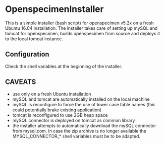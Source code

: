 # OpenspecimenInstaller
This is a simple installer (bash script) for openspecimen v5.2x on a fresh Ubuntu 16.04 installation. The installer takes care of setting up mySQL and tomcat for openspecimen, builds openspecimen from source and deploys it to the local tomcat instance.

## Configuration
Check the shell variables at the beginning of the installer.

## CAVEATS
* use only on a fresh Ubuntu installation
* mySQL and tomcat are automatically installed on the local machine
* mySQL is reconfigure to force the use of lower case table names (this could potentially brake existing application)
* tomcat is reconfigured to use 2GB heap space
* mySQL connector is deployed on tomcat as common library
* the installer attempts to automatically download the mySQL connector from mysql.com. In case the zip archive is no longer available the MYSQL_CONNECTOR_* shell variables must be to be adapted. 
